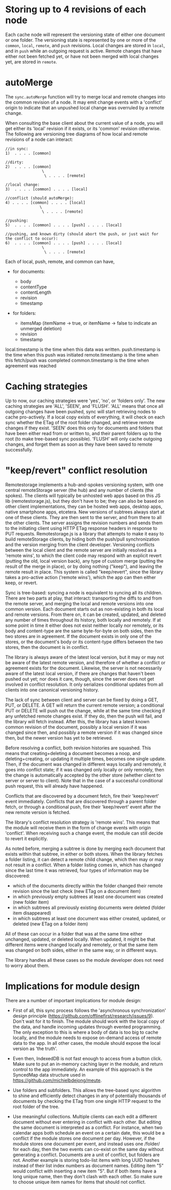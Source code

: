 # Storing up to 4 revisions of each node

Each cache node will represent the versioning state of either one
document or one folder. The versioning state is represented by one or
more of the `common`, `local`, `remote`, and `push` revisions. Local
changes are stored in `local`, and in `push` while an outgoing request
is active. Remote changes that have either not been fetched yet, or have
not been merged with local changes yet, are stored in `remote`.

# autoMerge

The `sync.autoMerge` function will try to merge local and remote changes
into the common revision of a node. It may emit change events with a
'conflict' origin to indicate that an unpushed local change was
overruled by a remote change.

When consulting the base client about the current value of a node, you
will get either its 'local' revision if it exists, or its 'common'
revision otherwise. The following are versioning tree diagrams of how
local and remote revisions of a node can interact:

    //in sync:
    1)  . . . . [common]

    //dirty:
    2)  . . . . [common]
                    \
                     \ . . . . [remote]

    //local change:
    3)  . . . . [common] . . . . [local]

    //conflict (should autoMerge):
    4) . . . . [common] . . . . [local]
                   \
                    \ . . . . [remote]

    //pushing:
    5)  . . . . [common] . . . . [push] . . . . [local]

    //pushing, and known dirty (should abort the push, or just wait for the conflict to occur):
    6)  . . . . [common] . . . . [push] . . . . [local]
                    \
                     \ . . . . [remote]


Each of local, push, remote, and common can have,

  * for documents:
    * body
    * contentType
    * contentLength
    * revision
    * timestamp

  * for folders:
    * itemsMap (itemName -> true, or itemName -> false to indicate an
      unmerged deletion)
    * revision
    * timestamp

local.timestamp is the time when this data was written.
push.timestamp is the time when this push was initiated
remote.timestamp is the time when this fetch/push was completed
common.timestamp is the time when agreement was reached

# Caching strategies

Up to now, our caching strategies were 'yes', 'no', or 'folders only'.
The new caching strategies are 'ALL', 'SEEN', and 'FLUSH'. 'ALL' means
that once all outgoing changes have been pushed, sync will start
retrieving nodes to cache pro-actively. If a local copy exists of
everything, it will check on each sync whether the ETag of the root
folder changed, and retrieve remote changes if they exist. 'SEEN' does
this only for documents and folders that have been either read from or
written to, and their parent folders up to the root (to make tree-based
sync possible). 'FLUSH' will only cache outgoing changes, and forget
them as soon as they have been saved to remote successfully.

# "keep/revert" conflict resolution

Remotestorage implements a hub-and-spokes versioning system, with one
central remoteStorage server (the hub) and any number of clients (the
spokes). The clients will typically be unhosted web apps based on this
JS lib (remotestorage.js), but they don't have to be; they can also be
based on other client implementations, they can be hosted web apps,
desktop apps, native smartphone apps, etcetera. New versions of subtrees
always start at one of these clients. They are then sent to the server,
and from there to all the other clients. The server assigns the revision
numbers and sends them to the initiating client using HTTP ETag response
headers in response to PUT requests. Remotestorage.js is a library that
attempts to make it easy to build remoteStorage clients, by hiding both
the push/pull synchronization and the version merging from the client
developer. Versioning conflicts between the local client and the remote
server are initially resolved as a 'remote wins', to which the client
code may respond with an explicit revert (putting the old, local version
back), any type of custom merge (putting the result of the merge in
place), or by doing nothing ("keep"), and leaving the remote result in
place. This system is called "keep/revert", since the library takes a
pro-active action ('remote wins'), which the app can then either keep,
or revert.

Sync is tree-based: syncing a node is equivalent to syncing all its
children. There are two parts at play, that interact: transporting the
diffs to and from the remote server, and merging the local and remote
versions into one common version. Each document starts out as
non-existing in both its local and remote versions. From there on, it
can be created, updated, and deleted any number of times throughout its
history, both locally and remotely. If at some point in time it either
does not exist neither locally nor remotely, or its body and
content-type are the same byte-for-byte on both sides, then the two
stores are in agreement. If the document exists in only one of the
stores, or the document's body or its content-type differs between the
two stores, then the document is in conflict.

The library is always aware of the latest local version, but it may or
may not be aware of the latest remote version, and therefore of whether
a conflict or agreement exists for the document. Likewise, the server is
not necessarily aware of the latest local version, if there are changes
that haven't been pushed out yet; nor does it care, though, since the
server does not get involved in conflict resolution. It only serializes
conditional updates from all clients into one canonical versioning
history.

The lack of sync between client and server can be fixed by doing a GET,
PUT, or DELETE. A GET will return the current remote version; a
conditional PUT or DELETE will push out the change, while at the same
time checking if any unfetched remote changes exist. If they do, then
the push will fail, and the library will fetch instead. After this, the
library has a latest known common revision of the document, possibly a
local version if it was changed since then, and possibly a remote
version if it was changed since then, but the newer version has yet to
be retrieved.

Before resolving a conflict, both revision histories are squashed. This
means that creating+deleting a document becomes a noop, and
deleting+creating, or updating it multiple times, becomes one single
update. Then, if the document was changed in different ways locally and
remotely, it goes into conflict state; if it was changed only locally or
only remotely, then the change is automatically accepted by the other
store (whether client to server or server to client). Note that in the
case of a successful conditional push request, this will already have
happened.

Conflicts that are discovered by a document fetch, fire their
'keep/revert' event immediately. Conflicts that are discovered through a
parent folder fetch, or through a conditional push, fire their
'keep/revert' event after the new remote version is fetched.

The library's conflict resolution strategy is 'remote wins'. This means
that the module will receive them in the form of change events with
origin 'conflict'. When receiving such a change event, the module can
still decide to revert it explicitly.

As noted before, merging a subtree is done by merging each document that
exists within that subtree, in either or both stores. When the library
fetches a folder listing, it can detect a remote child change, which
then may or may not result in a conflict. When a folder listing comes
in, which has changed since the last time it was retrieved, four types
of information may be discovered:

* which of the documents directly within the folder changed their remote
  revision since the last check (new ETag on a document item)
* in which previously empty subtrees at least one document was created
  (new folder item)
* in which subtrees all previously existing documents were deleted
  (folder item disappeared)
* in which subtrees at least one document was either created, updated,
  or deleted (new ETag on a folder item)

All of these can occur in a folder that was at the same time either
unchanged, updated, or deleted locally. When updated, it might be that
different items were changed locally and remotely, or that the same item
was changed on both sides, either in the same way, or in different ways.

The library handles all these cases so the module developer does not
need to worry about them.

# Implications for module design

There are a number of important implications for module design:

* First of all, this sync process follows the 'asynchronous
  synchronization' design principle
  (https://github.com/offlinefirst/research/issues/9). Don't wait for it
  to finish. The module should work with the local copy of the data, and
  handle incoming updates through evented programming. The only
  exception to this is where a body of data is too big to cache locally,
  and the module needs to expose on-demand access of remote data to the
  app. In all other cases, the module should expose the local version as
  'the truth'.

* Even then, IndexedDB is not fast enough to access from a button click.
  Make sure to put an in-memory caching layer in the module, and return
  control to the app immediately. An example of this approach is the
  SyncedMap data structure used in
  https://github.com/michielbdejong/meute.

* Use folders and subfolders. This allows the tree-based sync algorithm
  to shine and efficiently detect changes in any of potentially
  thousands of documents by checking the ETag from one single HTTP
  request to the root folder of the tree.

* Use meaningful collections. Multiple clients can each edit a different
  document without ever entering in conflict with each other. But
  editing the same document is interpreted as a conflict. For instance,
  when two calendar apps both schedule an event on a certain date, this
  would be a conflict if the module stores one document per day.
  However, if the module stores one document per event, and instead uses
  one /folder/ for each day, then the two events can co-exist on the
  same day without generating a conflict. Documents are a unit of
  conflict, but folders are not. Another example is storing todo-list
  items with long UUID hashes instead of their list index numbers as
  document names. Editing item "5" would conflict with inserting a new
  item "5". But if both items have a long unique name, then they don't
  clash with each other. So make sure to choose unique item names for
  items that should not conflict.
